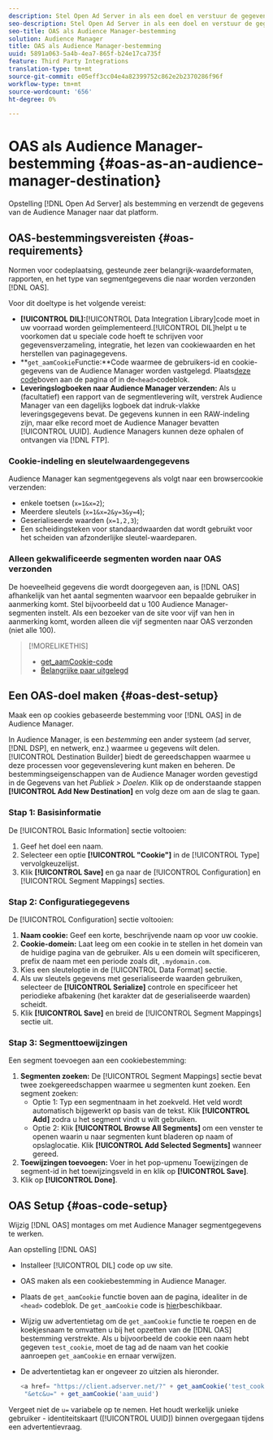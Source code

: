 ```yaml
---
description: Stel Open Ad Server in als een doel en verstuur de gegevens van de Audience Manager naar dat platform.
seo-description: Stel Open Ad Server in als een doel en verstuur de gegevens van de Audience Manager naar dat platform.
seo-title: OAS als Audience Manager-bestemming
solution: Audience Manager
title: OAS als Audience Manager-bestemming
uuid: 5891a063-5a4b-4ea7-865f-b24e17ca735f
feature: Third Party Integrations
translation-type: tm+mt
source-git-commit: e05eff3cc04e4a82399752c862e2b2370286f96f
workflow-type: tm+mt
source-wordcount: '656'
ht-degree: 0%

---
```



# OAS als Audience Manager-bestemming {#oas-as-an-audience-manager-destination}

Opstelling [!DNL Open Ad Server] als bestemming en verzendt de gegevens van de Audience Manager naar dat platform.

## OAS-bestemmingsvereisten {#oas-requirements}

Normen voor codeplaatsing, gesteunde zeer belangrijk-waardeformaten, rapporten, en het type van segmentgegevens die naar worden verzonden [!DNL OAS].

<!-- aam-oas-requirements.xml -->

Voor dit doeltype is het volgende vereist:

* **[!UICONTROL DIL]:**[!UICONTROL Data Integration Library]code moet in uw voorraad worden geïmplementeerd.[!UICONTROL DIL]helpt u te voorkomen dat u speciale code hoeft te schrijven voor gegevensverzameling, integratie, het lezen van cookiewaarden en het herstellen van paginagegevens.
* **`get_aamCookie`Functie:**Code waarmee de gebruikers-id en cookie-gegevens van de Audience Manager worden vastgelegd. Plaats[deze code](../../features/destinations/get-aam-cookie-code.md)boven aan de pagina of in de`<head>`codeblok.
* **Leveringslogboeken naar Audience Manager verzenden:** Als u (facultatief) een rapport van de segmentlevering wilt, verstrek Audience Manager van een dagelijks logboek dat indruk-vlakke leveringsgegevens bevat. De gegevens kunnen in een RAW-indeling zijn, maar elke record moet de Audience Manager bevatten [!UICONTROL UUID]. Audience Managers kunnen deze ophalen of ontvangen via [!DNL FTP].

### Cookie-indeling en sleutelwaardengegevens

Audience Manager kan segmentgegevens als volgt naar een browsercookie verzenden:

* enkele toetsen (`x=1&x=2`);
* Meerdere sleutels (`x=1&x=2&y=3&y=4`);
* Geserialiseerde waarden (`x=1,2,3`);
* Een scheidingsteken voor standaardwaarden dat wordt gebruikt voor het scheiden van afzonderlijke sleutel-waardeparen.

### Alleen gekwalificeerde segmenten worden naar OAS verzonden

De hoeveelheid gegevens die wordt doorgegeven aan, is [!DNL OAS] afhankelijk van het aantal segmenten waarvoor een bepaalde gebruiker in aanmerking komt. Stel bijvoorbeeld dat u 100 Audience Manager-segmenten instelt. Als een bezoeker van de site voor vijf van hen in aanmerking komt, worden alleen die vijf segmenten naar OAS verzonden (niet alle 100).

>[!MORELIKETHIS]
>
>* [get_aamCookie-code](../../features/destinations/get-aam-cookie-code.md)
>* [Belangrijke paar uitgelegd](../../reference/key-value-pairs-explained.md)


## Een OAS-doel maken {#oas-dest-setup}

Maak een op cookies gebaseerde bestemming voor [!DNL OAS] in de Audience Manager.

<!-- aam-oas-destination-setup.xml -->

In Audience Manager, is een *bestemming* een ander systeem (ad server, [!DNL DSP], en netwerk, enz.) waarmee u gegevens wilt delen. [!UICONTROL Destination Builder] biedt de gereedschappen waarmee u deze processen voor gegevenslevering kunt maken en beheren. De bestemmingseigenschappen van de Audience Manager worden gevestigd in de Gegevens van het *Publiek > Doelen*. Klik op de onderstaande stappen **[!UICONTROL Add New Destination]** en volg deze om aan de slag te gaan.

### Stap 1: Basisinformatie

De [!UICONTROL Basic Information] sectie voltooien:

1. Geef het doel een naam.
1. Selecteer een optie **[!UICONTROL "Cookie"]** in de [!UICONTROL Type] vervolgkeuzelijst.
1. Klik **[!UICONTROL Save]** en ga naar de [!UICONTROL Configuration] en [!UICONTROL Segment Mappings] secties.

### Stap 2: Configuratiegegevens

De [!UICONTROL Configuration] sectie voltooien:

1. **Naam cookie:** Geef een korte, beschrijvende naam op voor uw cookie.
1. **Cookie-domein:** Laat leeg om een cookie in te stellen in het domein van de huidige pagina van de gebruiker. Als u een domein wilt specificeren, prefix de naam met een periode zoals dit, `.mydomain.com`.
1. Kies een sleuteloptie in de [!UICONTROL Data Format] sectie.
1. Als uw sleutels gegevens met geserialiseerde waarden gebruiken, selecteer de **[!UICONTROL Serialize]** controle en specificeer het periodieke afbakening (het karakter dat de geserialiseerde waarden) scheidt.
1. Klik **[!UICONTROL Save]** en breid de [!UICONTROL Segment Mappings] sectie uit.

### Stap 3: Segmenttoewijzingen

Een segment toevoegen aan een cookiebestemming:

1. **Segmenten zoeken:** De [!UICONTROL Segment Mappings] sectie bevat twee zoekgereedschappen waarmee u segmenten kunt zoeken. Een segment zoeken:
   * Optie 1: Typ een segmentnaam in het zoekveld. Het veld wordt automatisch bijgewerkt op basis van de tekst. Klik **[!UICONTROL Add]** zodra u het segment vindt u wilt gebruiken.
   * Optie 2: Klik **[!UICONTROL Browse All Segments]** om een venster te openen waarin u naar segmenten kunt bladeren op naam of opslaglocatie. Klik **[!UICONTROL Add Selected Segments]** wanneer gereed.
1. **Toewijzingen toevoegen:** Voer in het pop-upmenu Toewijzingen de segment-id in het toewijzingsveld in en klik op **[!UICONTROL Save]**.
1. Klik op **[!UICONTROL Done]**.

## OAS Setup {#oas-code-setup}

Wijzig [!DNL OAS] montages om met Audience Manager segmentgegevens te werken.

<!-- aam-oas-code.xml -->

Aan opstelling [!DNL OAS]

* Installeer [!UICONTROL DIL] code op uw site.
* OAS maken als een cookiebestemming in Audience Manager.
* Plaats de `get_aamCookie` functie boven aan de pagina, idealiter in de `<head>` codeblok. De `get_aamCookie` code is [hier](../../features/destinations/get-aam-cookie-code.md)beschikbaar.
* Wijzig uw advertentietag om de `get_aamCookie` functie te roepen en de koekjesnaam te omvatten u bij het opzetten van de [!DNL OAS] bestemming verstrekte. Als u bijvoorbeeld de cookie een naam hebt gegeven `test_cookie`, moet de tag ad de naam van het cookie aanroepen `get_aamCookie` en ernaar verwijzen.
* De advertentietag kan er ongeveer zo uitzien als hieronder.

   ```js
   <a href= "https://client.adserver.net/?" + get_aamCookie('test_cookie') +
    "&etc&u=" + get_aamCookie('aam_uuid')
   ```

Vergeet niet de `u=` variabele op te nemen. Het houdt werkelijk unieke gebruiker - identiteitskaart ([!UICONTROL UUID]) binnen overgegaan tijdens een advertentievraag.
